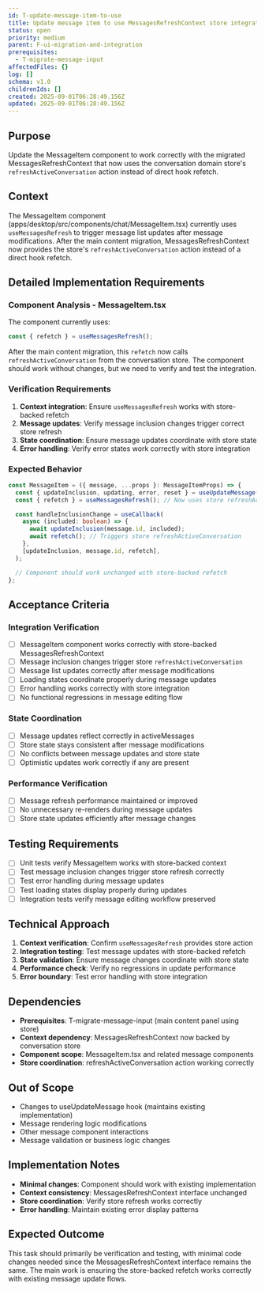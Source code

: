 ```yaml
---
id: T-update-message-item-to-use
title: Update message item to use MessagesRefreshContext store integration
status: open
priority: medium
parent: F-ui-migration-and-integration
prerequisites:
  - T-migrate-message-input
affectedFiles: {}
log: []
schema: v1.0
childrenIds: []
created: 2025-09-01T06:28:49.156Z
updated: 2025-09-01T06:28:49.156Z
---
```


## Purpose

Update the MessageItem component to work correctly with the migrated MessagesRefreshContext that now uses the conversation domain store's `refreshActiveConversation` action instead of direct hook refetch.

## Context

The MessageItem component (apps/desktop/src/components/chat/MessageItem.tsx) currently uses `useMessagesRefresh` to trigger message list updates after message modifications. After the main content migration, MessagesRefreshContext now provides the store's `refreshActiveConversation` action instead of a direct hook refetch.

## Detailed Implementation Requirements

### Component Analysis - MessageItem.tsx

The component currently uses:

```typescript
const { refetch } = useMessagesRefresh();
```

After the main content migration, this `refetch` now calls `refreshActiveConversation` from the conversation store. The component should work without changes, but we need to verify and test the integration.

### Verification Requirements

1. **Context integration**: Ensure `useMessagesRefresh` works with store-backed refetch
2. **Message updates**: Verify message inclusion changes trigger correct store refresh
3. **State coordination**: Ensure message updates coordinate with store state
4. **Error handling**: Verify error states work correctly with store integration

### Expected Behavior

```typescript
const MessageItem = ({ message, ...props }: MessageItemProps) => {
  const { updateInclusion, updating, error, reset } = useUpdateMessage();
  const { refetch } = useMessagesRefresh(); // Now uses store refreshActiveConversation

  const handleInclusionChange = useCallback(
    async (included: boolean) => {
      await updateInclusion(message.id, included);
      await refetch(); // Triggers store refreshActiveConversation
    },
    [updateInclusion, message.id, refetch],
  );

  // Component should work unchanged with store-backed refetch
};
```

## Acceptance Criteria

### Integration Verification

- [ ] MessageItem component works correctly with store-backed MessagesRefreshContext
- [ ] Message inclusion changes trigger store `refreshActiveConversation`
- [ ] Message list updates correctly after message modifications
- [ ] Loading states coordinate properly during message updates
- [ ] Error handling works correctly with store integration
- [ ] No functional regressions in message editing flow

### State Coordination

- [ ] Message updates reflect correctly in activeMessages
- [ ] Store state stays consistent after message modifications
- [ ] No conflicts between message updates and store state
- [ ] Optimistic updates work correctly if any are present

### Performance Verification

- [ ] Message refresh performance maintained or improved
- [ ] No unnecessary re-renders during message updates
- [ ] Store state updates efficiently after message changes

## Testing Requirements

- [ ] Unit tests verify MessageItem works with store-backed context
- [ ] Test message inclusion changes trigger store refresh correctly
- [ ] Test error handling during message updates
- [ ] Test loading states display properly during updates
- [ ] Integration tests verify message editing workflow preserved

## Technical Approach

1. **Context verification**: Confirm `useMessagesRefresh` provides store action
2. **Integration testing**: Test message updates with store-backed refetch
3. **State validation**: Ensure message changes coordinate with store state
4. **Performance check**: Verify no regressions in update performance
5. **Error boundary**: Test error handling with store integration

## Dependencies

- **Prerequisites**: T-migrate-message-input (main content panel using store)
- **Context dependency**: MessagesRefreshContext now backed by conversation store
- **Component scope**: MessageItem.tsx and related message components
- **Store coordination**: refreshActiveConversation action working correctly

## Out of Scope

- Changes to useUpdateMessage hook (maintains existing implementation)
- Message rendering logic modifications
- Other message component interactions
- Message validation or business logic changes

## Implementation Notes

- **Minimal changes**: Component should work with existing implementation
- **Context consistency**: MessagesRefreshContext interface unchanged
- **Store coordination**: Verify store refresh works correctly
- **Error handling**: Maintain existing error display patterns

## Expected Outcome

This task should primarily be verification and testing, with minimal code changes needed since the MessagesRefreshContext interface remains the same. The main work is ensuring the store-backed refetch works correctly with existing message update flows.
